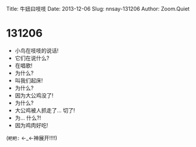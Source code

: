 Title: 牛妞曰吱吱
Date: 2013-12-06
Slug: nnsay-131206
Author: Zoom.Quiet


# 131206

- 小鸟在吱吱的说话!
- 它们在说什么?
- 在唱歌!
- 为什么?
- 叫我们起床!
- 为什么?
- 因为大公鸡没了!
- 为什么?
- 大公鸡被人抓走了... 切了!
- 为... 什么?!
- 因为鸡肉好吃!

(`粑粑:` ←_←神展开!!!!)

